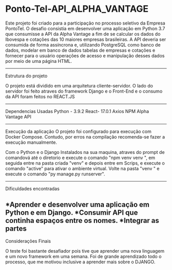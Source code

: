 # Ponto-Tel-API_ALPHA_VANTAGE


Este projeto foi criado para a participação no processo seletivo da Empresa PontoTel. O desafio consistia em desenvolver uma aplicação em Python 3.7 que consumisse a API da Alpha Vantage a fim de se calcular os dados do Ibovespa e cotações das 10 maiores empresas brasileiras. A API deveria ser consumida de forma assíncrona e, utilizando PostgreSQL como banco de dados, modelar em banco de dados tabelas de empresas e cotações e fornecer para o usuário operações de acesso e manipulação desses dados por meio de uma página HTML.

---------------------------------------------------------------------------------------------------------------------------------------------------------------------------------
Estrutura do projeto

O projeto está dividido em uma arquitetura cliente-servidor. O lado do servidor foi feito atraves do framework Django e o Front-End e o consumo da API foram feitos no REACT.JS

---------------------------------------------------------------------------------------------------------------------------------------------------------------------------------
Dependencias Usadas 
Python - 3.9.2
React- 17.0.1
Axios
NPM
Alpha Vantage API

---------------------------------------------------------------------------------------------------------------------------------------------------------------------------------
Execução da aplicação
O projeto foi configurado para execução com Docker Compose. Contudo, por erros na compilação recomenda-se fazer a execução manualmente.

Com o Python e o Django Instalados na sua maquina, atraves do prompt de comandová até o diretorio e execute o comando "npm venv venv ", em seguida entre na pasta criada "venv" e depois entre em Scrips,  e execute o comando "active" para ativar o ambiente virtual. Volte na pasta "venv " e execute o comando "py manage.py runserver". 

---------------------------------------------------------------------------------------------------------------------------------------------------------------------------------
Dificuldades encontradas

*Aprender e desenvolver uma aplicação em Python e em Django.
*Consumir API que continha espaços entre os nomes.
*Integrar as partes
---------------------------------------------------------------------------------------------------------------------------------------------------------------------------------
Considerações Finais

O teste foi bastante desafiador pois tive que aprender uma nova linguagem e um novo framework em uma semana. Foi de grande aprendizado todo o processo, que me motivou inclusive a aprender mais sobre o DJANGO.

